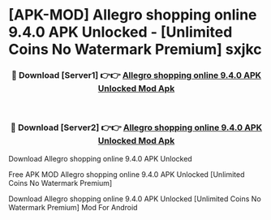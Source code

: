 # [APK-MOD] Allegro  shopping online 9.4.0 APK Unlocked - [Unlimited Coins No Watermark Premium] sxjkc



<div align="center">
<h3>🔴 Download [Server1] 👉👉 <a href="https://momento.my/?title=Allegro__shopping_online_9.4.0_APK_Unlocked">Allegro  shopping online 9.4.0 APK Unlocked Mod Apk</a></h3><br>

<h3>🔴 Download [Server2] 👉👉 <a href="https://momento.my/?title=Allegro__shopping_online_9.4.0_APK_Unlocked">Allegro  shopping online 9.4.0 APK Unlocked Mod Apk</a></h3>
</div>



Download Allegro  shopping online 9.4.0 APK Unlocked 

Free APK MOD Allegro  shopping online 9.4.0 APK Unlocked [Unlimited Coins No Watermark Premium]

Download Allegro  shopping online 9.4.0 APK Unlocked [Unlimited Coins No Watermark Premium] Mod For Android

